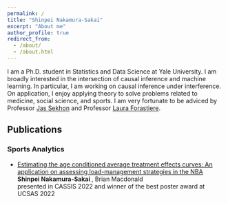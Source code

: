 ```yaml
---
permalink: /
title: "Shinpei Nakamura-Sakai"
excerpt: "About me"
author_profile: true
redirect_from: 
  - /about/
  - /about.html
---
```


I am a Ph.D. student in Statistics and Data Science at Yale University. I am broadly interested in the intersection of causal inference and machine learning. In particular, I am working on causal inference under interference. On application, I enjoy applying theory to solve problems related to medicine, social science, and sports. I am very fortunate to be adviced by Professor [Jas Sekhon](http://sekhon.berkeley.edu/) and Professor [Laura Forastiere](https://ysph.yale.edu/profile/laura_forastiere/).

## Publications
### Sports Analytics
- [Estimating the age conditioned average treatment effects curves: An application on assessing load-management strategies in the NBA](https://github.com/shinnasa/ACTE/blob/main/UCSAS_2022_Poster.pdf) <br>
  <b> Shinpei Nakamura-Sakai </b>, Brian Macdonald <br>
  presented in CASSIS 2022 and winner of the best poster award at UCSAS 2022